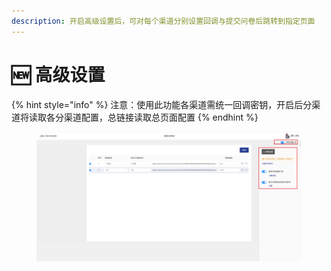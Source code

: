 ```yaml
---
description: 开启高级设置后，可对每个渠道分别设置回调与提交问卷后跳转到指定页面
---
```


# 🆕 高级设置

{% hint style="info" %}
注意：使用此功能各渠道需统一回调密钥，开启后分渠道将读取各分渠道配置，总链接读取总页面配置
{% endhint %}

<figure><img src="../../.gitbook/assets/image (1) (1) (1) (1) (1) (1) (1) (1) (1) (1) (1) (1) (1) (1) (1) (1) (1) (1).png" alt=""><figcaption></figcaption></figure>
